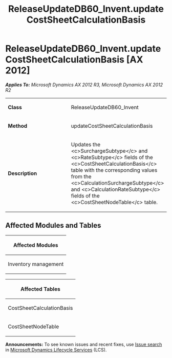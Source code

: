 ﻿---
title: ReleaseUpdateDB60_Invent.updateCostSheetCalculationBasis
TOCTitle: ReleaseUpdateDB60_Invent.updateCostSheetCalculationBasis
ms:assetid: ed92aa96-f403-4d70-c4f7-13ae4d52cc35
ms:mtpsurl: https://msdn.microsoft.com/en-us/library/JJ719941(v=AX.60)
ms:contentKeyID: 49712013
ms.date: 05/18/2015
mtps_version: v=AX.60
---

# ReleaseUpdateDB60\_Invent.updateCostSheetCalculationBasis [AX 2012]


_**Applies To:** Microsoft Dynamics AX 2012 R3, Microsoft Dynamics AX 2012 R2_

<table>
<colgroup>
<col style="width: 50%" />
<col style="width: 50%" />
</colgroup>
<tbody>
<tr class="odd">
<td><p><strong>Class</strong></p></td>
<td><p>ReleaseUpdateDB60_Invent</p></td>
</tr>
<tr class="even">
<td><p><strong>Method</strong></p></td>
<td><p>updateCostSheetCalculationBasis</p></td>
</tr>
<tr class="odd">
<td><p><strong>Description</strong></p></td>
<td><p>Updates the &lt;c&gt;SurchargeSubtype&lt;/c&gt; and &lt;c&gt;RateSubtype&lt;/c&gt; fields of the &lt;c&gt;CostSheetCalculationBasis&lt;/c&gt; table with the corresponding values from the &lt;c&gt;CalculationSurchargeSubtype&lt;/c&gt; and &lt;c&gt;CalculationRateSubtype&lt;/c&gt; fields of the &lt;c&gt;CostSheetNodeTable&lt;/c&gt; table.</p></td>
</tr>
</tbody>
</table>


## Affected Modules and Tables

<table>
<colgroup>
<col style="width: 100%" />
</colgroup>
<thead>
<tr class="header">
<th><p>Affected Modules</p></th>
</tr>
</thead>
<tbody>
<tr class="odd">
<td><p>Inventory management</p></td>
</tr>
</tbody>
</table>


<table>
<colgroup>
<col style="width: 100%" />
</colgroup>
<thead>
<tr class="header">
<th><p>Affected Tables</p></th>
</tr>
</thead>
<tbody>
<tr class="odd">
<td><p>CostSheetCalculationBasis</p></td>
</tr>
<tr class="even">
<td><p>CostSheetNodeTable</p></td>
</tr>
</tbody>
</table>

  
**Announcements:** To see known issues and recent fixes, use [Issue search](http://go.microsoft.com/fwlink/?linkid=389258) in [Microsoft Dynamics Lifecycle Services](http://go.microsoft.com/fwlink/?linkid=306505) (LCS).

